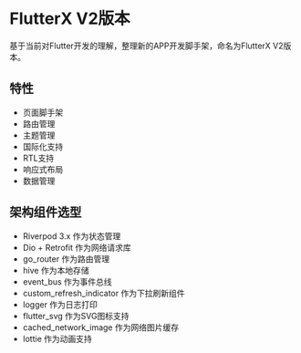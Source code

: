 # FlutterX V2版本

基于当前对Flutter开发的理解，整理新的APP开发脚手架，命名为FlutterX V2版本。

## 特性

* 页面脚手架
* 路由管理
* 主题管理
* 国际化支持
* RTL支持
* 响应式布局
* 数据管理

## 架构组件选型

* Riverpod 3.x 作为状态管理
* Dio + Retrofit 作为网络请求库
* go_router 作为路由管理
* hive 作为本地存储
* event_bus 作为事件总线
* custom_refresh_indicator 作为下拉刷新组件
* logger 作为日志打印
* flutter_svg 作为SVG图标支持
* cached_network_image 作为网络图片缓存
* lottie 作为动画支持